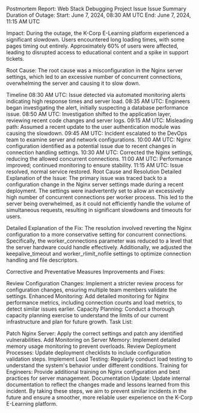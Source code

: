 Postmortem Report: Web Stack Debugging Project Issue
Issue Summary
Duration of Outage:
Start: June 7, 2024, 08:30 AM UTC
End: June 7, 2024, 11:15 AM UTC

Impact:
During the outage, the K-Corp E-Learning platform experienced a significant slowdown. Users encountered long loading times, with some pages timing out entirely. Approximately 60% of users were affected, leading to disrupted access to educational content and a spike in support tickets.

Root Cause:
The root cause was a misconfiguration in the Nginx server settings, which led to an excessive number of concurrent connections, overwhelming the server and causing it to slow down.

Timeline
08:30 AM UTC: Issue detected via automated monitoring alerts indicating high response times and server load.
08:35 AM UTC: Engineers began investigating the alert, initially suspecting a database performance issue.
08:50 AM UTC: Investigation shifted to the application layer, reviewing recent code changes and server logs.
09:15 AM UTC: Misleading path: Assumed a recent update to the user authentication module was causing the slowdown.
09:45 AM UTC: Incident escalated to the DevOps team to examine server and network configurations.
10:00 AM UTC: Nginx configuration identified as a potential issue due to recent changes in connection handling settings.
10:30 AM UTC: Corrected the Nginx settings, reducing the allowed concurrent connections.
11:00 AM UTC: Performance improved; continued monitoring to ensure stability.
11:15 AM UTC: Issue resolved, normal service restored.
Root Cause and Resolution
Detailed Explanation of the Issue:
The primary issue was traced back to a configuration change in the Nginx server settings made during a recent deployment. The settings were inadvertently set to allow an excessively high number of concurrent connections per worker process. This led to the server being overwhelmed, as it could not efficiently handle the volume of simultaneous requests, resulting in significant slowdowns and timeouts for users.

Detailed Explanation of the Fix:
The resolution involved reverting the Nginx configuration to a more conservative setting for concurrent connections. Specifically, the worker_connections parameter was reduced to a level that the server hardware could handle effectively. Additionally, we adjusted the keepalive_timeout and worker_rlimit_nofile settings to optimize connection handling and file descriptors.

Corrective and Preventative Measures
Improvements and Fixes:

Review Configuration Changes: Implement a stricter review process for configuration changes, ensuring multiple team members validate the settings.
Enhanced Monitoring: Add detailed monitoring for Nginx performance metrics, including connection counts and load metrics, to detect similar issues earlier.
Capacity Planning: Conduct a thorough capacity planning exercise to understand the limits of our current infrastructure and plan for future growth.
Task List:

Patch Nginx Server: Apply the correct settings and patch any identified vulnerabilities.
Add Monitoring on Server Memory: Implement detailed memory usage monitoring to prevent overloads.
Review Deployment Processes: Update deployment checklists to include configuration validation steps.
Implement Load Testing: Regularly conduct load testing to understand the system's behavior under different conditions.
Training for Engineers: Provide additional training on Nginx configuration and best practices for server management.
Documentation Update: Update internal documentation to reflect the changes made and lessons learned from this incident.
By taking these steps, we aim to prevent similar incidents in the future and ensure a smoother, more reliable user experience on the K-Corp E-Learning platform.
